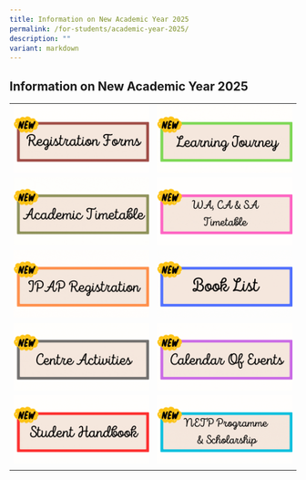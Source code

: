```yaml
---
title: Information on New Academic Year 2025
permalink: /for-students/academic-year-2025/
description: ""
variant: markdown
---
```

## Information on New Academic Year 2025

|   |   |
|---|---|
| <a href="/for-students/forms/"><img src="/images/REGISTRATION_LINK.gif"> </a> | <a href="/for-Students/UPTLC-Learning-Journey/"><img src="/images/LEARNING_JOURNEY__2_.gif"> </a>  |
| <a href="/files/Academic_Timetable_2025.pdf"><img src="/images/ACADEMIC_TIMETABLE.gif"> </a>  | <a href="/files/2024_WA___Exam_Time_table.pdf"><img src="/images/WA.gif"> </a>  |
| <a href="https://staging.d2uldb6hpe0xwq.amplifyapp.com/for-students/IPAP/"><img src="/images/IPAP_REGISTRATION.gif"> </a> |[](/files/Book_list_2025.pdf) <img src="/images/BOOKLIST.gif">   |
| <a href="/files/Centre_Activities_2024.pdf"><img src="/images/CENTRE_ACTIVITIES.gif"> </a> | [](/files/COE_2025_FINAL_31122024.pdf) <img src="/images/COE.gif">   |
| <a href="https://www.uptlc.moe.edu.sg/publication/student-handbook/permalink/"><img src="/images/STUDENT_HANDBOOK.gif"> </a>   | <a href="https://www.uptlc.moe.edu.sg/for-students/NETP-Programme-and-Scholarship/"><img src="/images/NETP.gif"> </a>  |
|   |   |